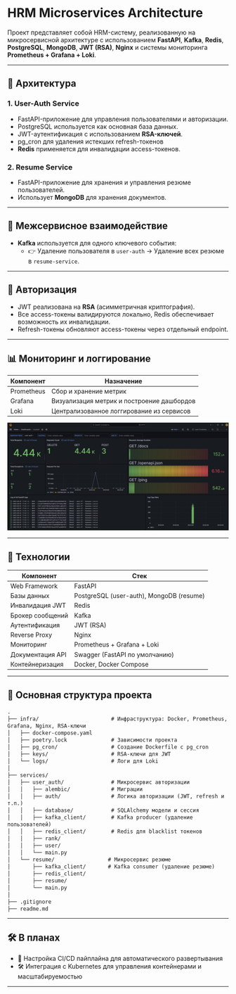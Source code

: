 # HRM Microservices Architecture

Проект представляет собой HRM-систему, реализованную на микросервисной архитектуре с использованием **FastAPI**, **Kafka**, **Redis**, **PostgreSQL**, **MongoDB**, **JWT (RSA)**, **Nginx** и системы мониторинга **Prometheus + Grafana + Loki**.

---

## 🧱 Архитектура

### 1. **User-Auth Service**
- FastAPI-приложение для управления пользователями и авторизации.
- PostgreSQL используется как основная база данных.
- JWT-аутентификация с использованием **RSA-ключей**.
- pg_cron для удаления истекших refresh-токенов
- **Redis** применяется для инвалидации access-токенов.

### 2. **Resume Service**
- FastAPI-приложение для хранения и управления резюме пользователей.
- Использует **MongoDB** для хранения документов.

---

## 🔄 Межсервисное взаимодействие

- **Kafka** используется для одного ключевого события:
  - 👉 Удаление пользователя в `user-auth` → Удаление всех резюме в `resume-service`.

---

## 🔐 Авторизация

- JWT реализована на **RSA** (асимметричная криптография).
- Все access-токены валидируются локально, Redis обеспечивает возможность их инвалидации.
- Refresh-токены обновляют access-токены через отдельный endpoint.

---

## 📊 Мониторинг и логгирование

| Компонент   | Назначение                                  |
|-------------|----------------------------------------------|
| Prometheus  | Сбор и хранение метрик                       |
| Grafana     | Визуализация метрик и построение дашбордов   |
| Loki        | Централизованное логгирование из сервисов    |

![Grafana dashboard](./assets/grafana.png)

---

## 🚀 Технологии

| Компонент        | Стек                                          |
|------------------|-----------------------------------------------|
| Web Framework    | FastAPI                                       |
| Базы данных      | PostgreSQL (user-auth), MongoDB (resume)      |
| Инвалидация JWT  | Redis                                         |
| Брокер сообщений | Kafka                                         |
| Аутентификация   | JWT (RSA)                                     |
| Reverse Proxy    | Nginx                                         |
| Мониторинг       | Prometheus + Grafana + Loki                   |
| Документация API | Swagger (FastAPI по умолчанию)                |
| Контейнеризация  | Docker, Docker Compose                        |

---

## 📂 Основная структура проекта

```
.
├── infra/                       # Инфраструктура: Docker, Prometheus, Grafana, Nginx, RSA-ключи
│   ├── docker-compose.yaml
│   ├── poetry.lock              # Зависимости проекта
│   ├── pg_cron/                 # Создание Dockerfile с pg_cron
│   ├── keys/                    # RSA-ключи для JWT
│   └── logs/                    # Логи для Loki
│
├── services/
│   ├── user_auth/               # Микросервис авторизации
│   │   ├── alembic/             # Миграции
│   │   ├── auth/                # Логика авторизации (JWT, refresh и т.п.)
│   │   ├── database/            # SQLAlchemy модели и сессия
│   │   ├── kafka_client/        # Kafka producer (удаление пользователей)
│   │   ├── redis_client/        # Redis для blacklist токенов
│   │   ├── rank/             
│   │   ├── user/            
│   │   └── main.py           
│   └── resume/                 # Микросервис резюме
│       ├── kafka_client/       # Kafka consumer (удаление резюме)
│       ├── redis_client/       
│       ├── resume/         
│       └── main.py             
│
├── .gitignore
├── readme.md
```
---

## 🛠 В планах

- 🔄 Настройка CI/CD пайплайна для автоматического развертывания  
- 🛠 Интеграция с Kubernetes для управления контейнерами и масштабируемостью  

---